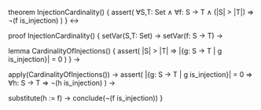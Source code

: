 theorem InjectionCardinality() {
  assert(
    ∀S,T: Set ∧ ∀f: S → T ∧ 
    (|S| > |T|) ⇒ 
    ¬(f is_injection)
  )
} ↔

proof InjectionCardinality() {
  setVar(S,T: Set) →
  setVar(f: S → T) →
  
  lemma CardinalityOfInjections() {
    assert(
      |S| > |T| ⇒ 
      |{g: S → T | g is_injection}| = 0
    )
  } →
  
  apply(CardinalityOfInjections()) →
  assert(
    |{g: S → T | g is_injection}| = 0 ⇒
    ∀h: S → T ⇒ ¬(h is_injection)
  ) →
  
  substitute(h := f) →
  conclude(¬(f is_injection))
}